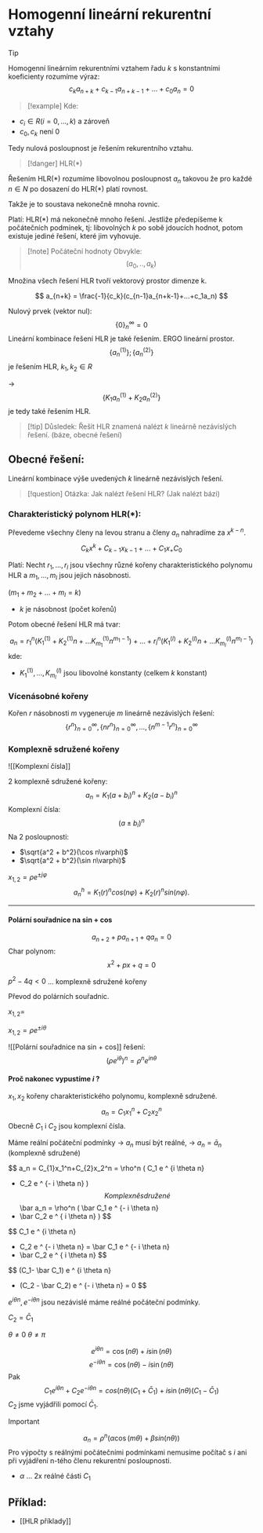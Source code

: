# Homogenní lineární rekurentní vztahy  

> [!tip]
Homogenní lineárním rekurentními vztahem řadu $k$ s konstantními koeficienty rozumíme výraz:  
$$
c_k a_{n+k} + c_{k-1} a_{n+k-1} + ... + c_0 a_n = 0  
$$
> [!example] Kde:  
- $c_i \in R (i= 0, ...,k)$ a zároveň 
- $c_0,c_k$ není 0  

Tedy nulová posloupnost je řešením rekurentního vztahu.

> [!danger] HLR(\*)

Řešením HLR(\*) rozumíme libovolnou posloupnost $a_n$ takovou že pro každé $n\in N$ po dosazení do HLR(\*) platí rovnost.  

Takže je to soustava nekonečně mnoha rovnic.

Platí:
HLR(\*) má nekonečně mnoho řešení. Jestliže předepíšeme k počátečních podmínek, tj: libovolných $k$ po sobě jdoucích hodnot, potom existuje jediné řešení, které jim vyhovuje.

> [!note] Počáteční hodnoty 
> Obvykle:
> $$(a_0,..,a_k)$$

Množina všech řešení HLR tvoří vektorový prostor dimenze k.

$$
a_{n+k} = \frac{-1}{c_k}(c_{n-1}a_{n+k-1}+...+c_1a_n)
$$

Nulový prvek (vektor nul):
$$
\{0\}^\infty_n=0
$$
Lineární kombinace řešení HLR je také řešením. ERGO lineární prostor.
$$
\{a_n^{(1)}\};\{a_n^{(2)}\}
$$
je řešením HLR, $k_1, k_2 \in R$

->
$$
\{K_1a_n^{(1)} + K_2a_n^{(2)}\}
$$
je tedy také řešením HLR.

> [!tip] Důsledek:
Řešit HLR znamená nalézt $k$ lineárně nezávislých řešení. (báze, obecné řešení)

## Obecné řešení:
Lineární kombinace výše uvedených $k$ lineárně nezávislých řešení.


> [!question] Otázka:
Jak nalézt řešení HLR?
(Jak nalézt bázi)

### Charakteristický polynom HLR(\*):
Převedeme všechny členy na levou stranu a členy $a_n$ nahradíme za $x^{k-n}$.
$$
C_kx^k + C_{k-1}x_{k-1} +...+C_{1}x_+C_0
$$

Platí:
Necht $r_1,...,r_l$ jsou všechny různé kořeny charakteristického polynomu HLR a $m_1,...,m_l$ jsou jejich násobnosti.

$(m_1+m_2+...+m_l = k)$
- $k$ je násobnost (počet kořenů)

Potom obecné řešení HLR má tvar:

$$
a_n = r_1^n(K_1^{(1)} +K_2^{(1)}n+...K_{m_1}^{(1)}n^{m_1-1}) +
...+
r_l^n(K_1^{(l)} +K_2^{(l)}n+...K_{m_l}^{(l)}n^{m_l-1})
$$
kde:
- $K_1^{(1)}, ..., K_{m_l}^{(l)}$ jsou libovolné konstanty (celkem $k$ konstant)

### Vícenásobné kořeny
Kořen $r$ násobnosti $m$ vygeneruje $m$ lineárně nezávislých řešení: 
$$
\{r^n\}^\infty_{n=0}, \{nr^n\}^\infty_{n=0}, ..., \{n^{m-1}r^n\}^\infty_{n=0}
$$

### Komplexně sdružené kořeny
![[Komplexní čísla]]

2 komplexně sdružené kořeny:
$$
a_n = K_1(a+b_i)^n + K_2(a-b_i)^n
$$
Komplexní čísla:
$$
(a \pm b_i)^n
$$
Na 2 posloupnosti:
- $\sqrt{a^2 + b^2}(\cos n\varphi)$
- $\sqrt{a^2 + b^2}(\sin n\varphi)$

$x_{1,2} = \rho e^{\pm j\varphi}$
$$
a_n^h​=K_1(​r)^ncos(n\varphi)+K_2(​r)^nsin(n\varphi).
$$


---
#### Polární souřadnice na sin + cos
$$
a_{n+2} + p a_{n+1} + q a_{n} = 0 
$$
Char polynom:
$$
x^2 + px + q = 0
$$

$p^2 -4q < 0$ ... komplexně sdružené kořeny

Převod do polárních souřadnic.

$x_{1,2} =$ 

$x_{1,2} = \rho e ^ {\pm i \theta}$

![[Polární souřadnice na sin + cos]]
řešení:
$$
(\rho e^{i\theta})^n = \rho^n e^{in\theta}
$$


#### Proč nakonec vypustíme $i$ ?
$x_1, x_2$ kořeny charakteristického polynomu, komplexně sdružené.
$$
a_n = C_{1}x_1^n+C_{2}x_2^n
$$
Obecně $C_1$ i $C_2$ jsou komplexní čísla.

Máme reální počáteční podmínky 
-> $a_n$ musí být reálné,
-> $a_n = \bar a_n$ (komplexně sdružené)

$$
a_n = C_{1}x_1^n+C_{2}x_2^n
= \rho^n (
C_1 e ^ {i \theta n}
+ C_2 e ^ {- i \theta n}
)
$$
Komplexně sdružené
$$
\bar a_n = \rho^n (
\bar C_1 e ^ {- i \theta n}
+ \bar C_2 e ^ { i \theta n}
)
$$

$$
C_1 e ^ {i \theta n}
+ C_2 e ^ {- i \theta n}
=
\bar C_1 e ^ {- i \theta n}
+ \bar C_2 e ^ { i \theta n}
$$

$$
(C_1- \bar C_1) e ^ {i \theta n}
+ (C_2 - \bar C_2) e ^ {- i \theta n}
= 0
$$

$e ^ {i \theta n}, e ^ {- i \theta n}$
jsou nezávislé máme reálné počáteční podmínky.

$C_2 = \bar C_1$

$\theta \neq 0$
$\theta \neq \pi$

$$
e ^ {i \theta n} = \cos(n\theta) + i \sin(n\theta)
$$
$$
e ^ {- i \theta n} = \cos(n\theta) - i \sin(n\theta)
$$
Pak
$$
C_1 e ^ {i \theta n} + C_2 e ^ {-i \theta n} =
cos(n\theta)(C_1+\bar C_1) + i \sin(n\theta)(C_1 - \bar C_1)
$$
$C_2$ jsme vyjádřili pomocí $\bar C_1$.

>[!important]
$$
a_n = \rho^n(\alpha \cos(m\theta) + \beta sin(n\theta))
$$
Pro výpočty s reálnými počátečními podmínkami nemusíme počítač s $i$ ani při vyjádření n-tého členu rekurentní posloupnosti.
- $\alpha$ ... 2x reálné části $C_1$

## Příklad:
- [[HLR příklady]]
